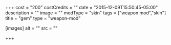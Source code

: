 +++
cost = "200"
costCredits = ""
date = "2015-12-09T15:50:45-05:00"
description = ""
image = ""
modType = "skin"
tags = ["weapon mod","skin"]
title = "gem"
type = "weapon-mod"

[images]
  alt = ""
  src = ""

+++
